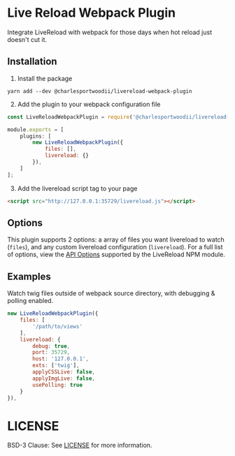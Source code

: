 # Live Reload Webpack Plugin

Integrate LiveReload with webpack for those days when hot reload just doesn't cut it.

## Installation

1. Install the package

```
yarn add --dev @charlesportwoodii/livereload-webpack-plugin
```

2. Add the plugin to your webpack configuration file

```js
const LiveReloadWebpackPlugin = require('@charlesportwoodii/livereload-webpack-plugin');

module.exports = [
    plugins: [
        new LiveReloadWebpackPlugin({
            files: [],
            livereload: {}
        }),
    ]
];
```

3. Add the livereload script tag to your page

```html
<script src="http://127.0.0.1:35729/livereload.js"></script>
```

## Options

This plugin supports 2 options: a array of files you want livereload to watch (`files`), and any custom livereload configuration (`livereload`). For a full list of options, view the [API Options](https://www.npmjs.com/package/livereload#api-options) supported by the LiveReload NPM module.

## Examples

Watch twig files outside of webpack source directory, with debugging & polling enabled.

```js
new LiveReloadWebpackPlugin({
    files: [
        '/path/to/views'
    ],
    livereload: {
        debug: true,
        port: 35729,
        host: '127.0.0.1',
        exts: ['twig'],
        applyCSSLive: false,
        applyImgLive: false,
        usePolling: true
    }
}),
```

# LICENSE

BSD-3 Clause: See [LICENSE](LICENSE) for more information.